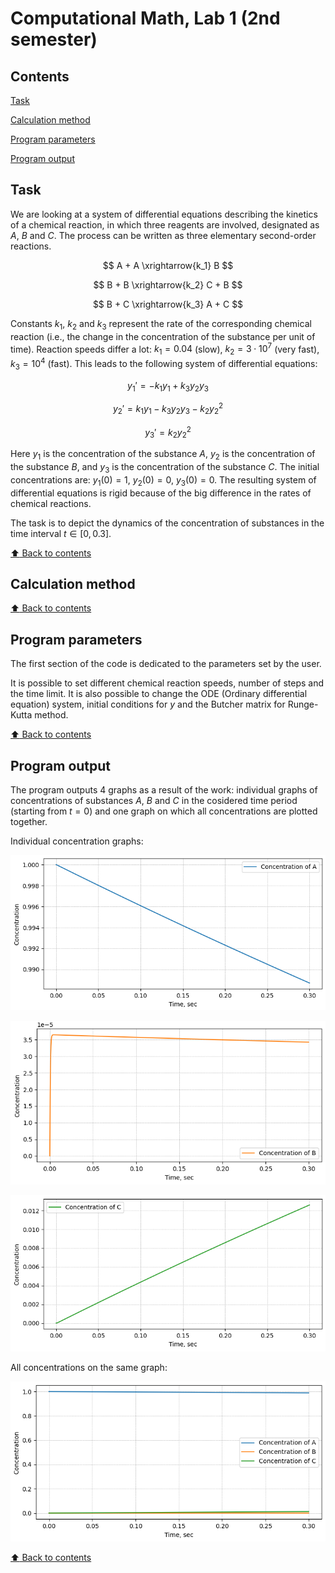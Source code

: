 # Computational Math, Lab 1 (2nd semester)

## Contents

[Task](#task)

[Calculation method](#calculation-method)

[Program parameters](#program-parameters)

[Program output](#program-output)

## Task

We are looking at a system of differential equations describing the kinetics of a chemical reaction, in which three reagents are involved, designated as $A$, $B$ and $C$. The process can be written as three elementary second-order reactions.

$$ A + A \xrightarrow{k_1} B $$

$$ B + B \xrightarrow{k_2} C + B $$

$$ B + C \xrightarrow{k_3} A + C $$

Constants $k_1$, $k_2$ and $k_3$ represent the rate of the corresponding chemical reaction (i.e., the change in the concentration of the substance per unit of time). Reaction speeds differ a lot: $k_1 = 0.04$ (slow), $k_2 = 3 \cdot 10^7$ (very fast), $k_3 = 10^4$ (fast). This leads to the following system of differential equations:

$$ y_1' = - k_1 y_1 + k_3 y_2 y_3 $$

$$ y_2' = k_1 y_1 - k_3 y_2 y_3 - k_2 y_2^2 $$

$$ y_3' = k_2 y_2^2 $$

Here $y_1$ is the concentration of the substance $A$, $y_2$ is the concentration of the substance $B$, and $y_3$ is the concentration of the substance $C$. The initial concentrations are: $y_1(0) = 1$, $y_2(0) = 0$, $y_3(0) = 0$. The resulting system of differential equations is rigid because of the big difference in the rates of chemical reactions.

The task is to depict the dynamics of the concentration of substances in the time interval $t \in [0, 0.3]$.

[:arrow_up: Back to contents](#Contents)

## Calculation method



[:arrow_up: Back to contents](#Contents)

## Program parameters

The first section of the code is dedicated to the parameters set by the user.

It is possible to set different chemical reaction speeds, number of steps and the time limit. It is also possible to change the ODE (Ordinary differential equation) system, initial conditions for $y$ and the Butcher matrix for Runge-Kutta method.

[:arrow_up: Back to contents](#Contents)

## Program output

The program outputs 4 graphs as a result of the work: individual graphs of concentrations of substances $A$, $B$ and $C$ in the cosidered time period (starting from $t = 0$) and one
graph on which all concentrations are plotted together.

Individual concentration graphs:

![alt text](https://github.com/OborotovMikhail/mipt-comp-math/blob/main/lab-2.1/readme-images/image-plot-1.png? "Concentration of A")

![alt text](https://github.com/OborotovMikhail/mipt-comp-math/blob/main/lab-2.1/readme-images/image-plot-2.png? "Concentration of B")

![alt text](https://github.com/OborotovMikhail/mipt-comp-math/blob/main/lab-2.1/readme-images/image-plot-3.png? "Concentration of C")

All concentrations on the same graph:

![alt text](https://github.com/OborotovMikhail/mipt-comp-math/blob/main/lab-2.1/readme-images/image-plot-4.png? "All concentrations on the same graph")

[:arrow_up: Back to contents](#Contents)
